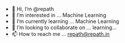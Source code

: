 - 👋 Hi, I’m @repath
- 👀 I’m interested in ... Machine Learning
- 🌱 I’m currently learning ... Machine Learning
- 💞️ I’m looking to collaborate on ... learning... <now a student... in ML>
- 📫 How to reach me ... repath@repath.in

<!---
repath/repath is a ✨ special ✨ repository because its `README.md` (this file) appears on your GitHub profile.
You can click the Preview link to take a look at your changes.
--->
